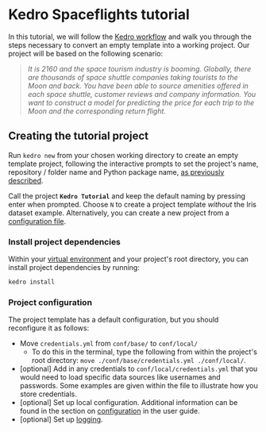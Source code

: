 # Kedro Spaceflights tutorial

In this tutorial, we will follow the [Kedro workflow](./01_workflow.md#development-workflow) and walk you through the steps necessary to convert an empty template into a working project. Our project will be based on the following scenario:

> _It is 2160 and the space tourism industry is booming. Globally, there are thousands of space shuttle companies taking tourists to the Moon and back. You have been able to source amenities offered in each space shuttle, customer reviews and company information. You want to construct a model for predicting the price for each trip to the Moon and the corresponding return flight._


## Creating the tutorial project

Run `kedro new` from your chosen working directory to create an empty template project, following the interactive prompts to set the project's name, repository / folder name and Python package name, [as previously described](../02_getting_started/03_new_project.md).

Call the project **`Kedro Tutorial`** and keep the default naming by pressing enter when prompted. Choose `N` to create a project template _without_ the Iris dataset example. Alternatively, you can create a new project from a [configuration file](../02_getting_started/03_new_project.md#create-a-new-project-from-a-configuration-file).

### Install project dependencies

Within your [virtual environment](../02_getting_started/03_new_project.md#install-project-dependencies) and your project's root directory, you can install project dependencies by running:

```bash
kedro install
```

### Project configuration

The project template has a default configuration, but you should reconfigure it as follows:

* Move `credentials.yml` from `conf/base/` to `conf/local/`
  - To do this in the terminal, type the following from within the project's root directory: `move ./conf/base/credentials.yml ./conf/local/`.
* [optional] Add in any credentials to `conf/local/credentials.yml` that you would need to load specific data sources like usernames and passwords. Some examples are given within the file to illustrate how you store credentials.
* [optional] Set up local configuration. Additional information can be found in the section on [configuration](../04_user_guide/03_configuration.md) in the user guide.
* [optional] Set up [logging](../04_user_guide/07_logging.md).
